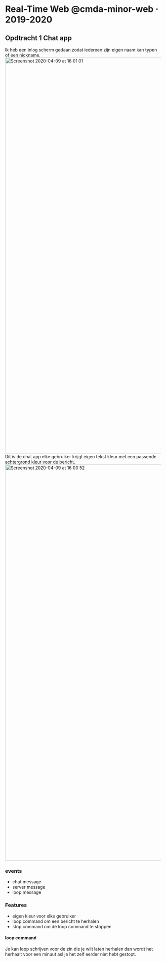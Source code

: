 # Real-Time Web @cmda-minor-web · 2019-2020
## Opdtracht 1 Chat app
Ik heb een inlog scherm gedaan zodat iedereen zijn eigen naam kan typen of een nickname.
<img width="1280" alt="Screenshot 2020-04-09 at 16 01 01" src="https://user-images.githubusercontent.com/45425087/78903446-6d355800-7a7b-11ea-9c22-0445bdb8650e.png">
Dit is de chat app elke gebruiker krijgt eigen tekst kleur met een passende achtergrond kleur voor de bericht.
<img width="1280" alt="Screenshot 2020-04-09 at 16 00 52" src="https://user-images.githubusercontent.com/45425087/78903457-70304880-7a7b-11ea-8552-cced9ae2024e.png">

### events 
- chat message
- server message
- loop message

### Features
- eigen kleur voor elke gebruiker 
- loop command om een bericht te herhalen 
- stop command om de loop command te stoppen
#### loop command
Je kan loop schrijven voor de zin die je wilt laten herhalen dan wordt het herhaalt voor een minuut asl je het zelf eerder niet hebt gestopt.
